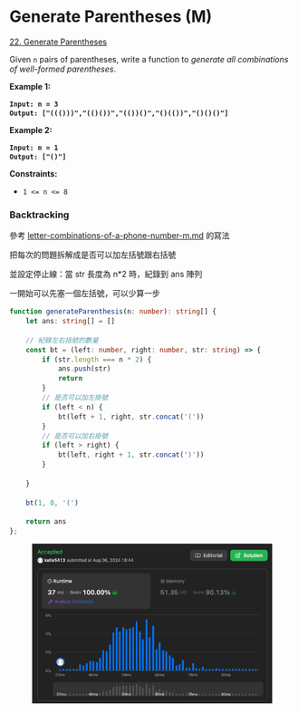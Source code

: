 # Generate Parentheses (M)

[22. Generate Parentheses](https://leetcode.com/problems/generate-parentheses/)



Given `n` pairs of parentheses, write a function to _generate all combinations of well-formed parentheses_.

&#x20;

**Example 1:**

<pre><code><strong>Input: n = 3
</strong><strong>Output: ["((()))","(()())","(())()","()(())","()()()"]
</strong></code></pre>

**Example 2:**

<pre><code><strong>Input: n = 1
</strong><strong>Output: ["()"]
</strong></code></pre>

&#x20;

**Constraints:**

* `1 <= n <= 8`



### Backtracking

參考 [letter-combinations-of-a-phone-number-m.md](letter-combinations-of-a-phone-number-m.md "mention") 的寫法

把每次的問題拆解成是否可以加左括號跟右括號

並設定停止線：當 str 長度為 n\*2 時，紀錄到 ans 陣列

一開始可以先塞一個左括號，可以少算一步

```typescript
function generateParenthesis(n: number): string[] {
    let ans: string[] = []

    // 紀錄左右括號的數量
    const bt = (left: number, right: number, str: string) => {
        if (str.length === n * 2) {
            ans.push(str)
            return
        }
        // 是否可以加左掛號
        if (left < n) {
            bt(left + 1, right, str.concat('('))
        }
        // 是否可以加右掛號
        if (left > right) {
            bt(left, right + 1, str.concat(')'))
        }

    }

    bt(1, 0, '(')

    return ans
};
```



<figure><img src="../.gitbook/assets/截圖 2024-08-06 下午6.45.14.png" alt=""><figcaption></figcaption></figure>
